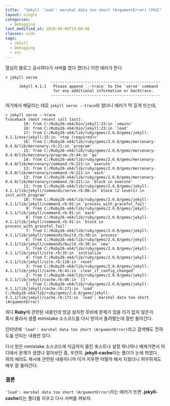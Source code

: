 ```yaml
---
title:  "Jekyll `load': marshal data too short (ArgumentError) 디버깅"
layout: single
categories: 
  - Debugging
last_modified_at: 2020-09-06T19:00:00
classes: wide
tags:
  - Jekyll
  - Debugging
  - etc
---
```


열심히 블로그 공사하다가 서버를 껐다 켰더니 이런 에러가 뜬다
```
> jekyll serve
                    ------------------------------------------------
      Jekyll 4.1.1   Please append `--trace` to the `serve` command
                     for any additional information or backtrace.
                    ------------------------------------------------
```

여기에서 해달라는 데로 `jekyll serve --trace`라 쳤더니 에러가 막 길게 뜨는데,

```
> jekyll serve --trace
Traceback (most recent call last):
        19: from C:/Ruby26-x64/bin/jekyll:23:in `<main>'
        18: from C:/Ruby26-x64/bin/jekyll:23:in `load'
        17: from C:/Ruby26-x64/lib/ruby/gems/2.6.0/gems/jekyll-4.1.1/exe/jekyll:15:in `<top (required)>'
        16: from C:/Ruby26-x64/lib/ruby/gems/2.6.0/gems/mercenary-0.4.0/lib/mercenary.rb:21:in `program'
        15: from C:/Ruby26-x64/lib/ruby/gems/2.6.0/gems/mercenary-0.4.0/lib/mercenary/program.rb:44:in `go'
        14: from C:/Ruby26-x64/lib/ruby/gems/2.6.0/gems/mercenary-0.4.0/lib/mercenary/command.rb:221:in `execute'
        13: from C:/Ruby26-x64/lib/ruby/gems/2.6.0/gems/mercenary-0.4.0/lib/mercenary/command.rb:221:in `each'
        12: from C:/Ruby26-x64/lib/ruby/gems/2.6.0/gems/mercenary-0.4.0/lib/mercenary/command.rb:221:in `block in execute'
        11: from C:/Ruby26-x64/lib/ruby/gems/2.6.0/gems/jekyll-4.1.1/lib/jekyll/commands/serve.rb:86:in `block (2 levels) in init_with_program'
        10: from C:/Ruby26-x64/lib/ruby/gems/2.6.0/gems/jekyll-4.1.1/lib/jekyll/command.rb:91:in `process_with_graceful_fail'
         9: from C:/Ruby26-x64/lib/ruby/gems/2.6.0/gems/jekyll-4.1.1/lib/jekyll/command.rb:91:in `each'
         8: from C:/Ruby26-x64/lib/ruby/gems/2.6.0/gems/jekyll-4.1.1/lib/jekyll/command.rb:91:in `block in process_with_graceful_fail'
         7: from C:/Ruby26-x64/lib/ruby/gems/2.6.0/gems/jekyll-4.1.1/lib/jekyll/commands/build.rb:30:in `process'
         6: from C:/Ruby26-x64/lib/ruby/gems/2.6.0/gems/jekyll-4.1.1/lib/jekyll/commands/build.rb:30:in `new'
         5: from C:/Ruby26-x64/lib/ruby/gems/2.6.0/gems/jekyll-4.1.1/lib/jekyll/site.rb:35:in `initialize'
         4: from C:/Ruby26-x64/lib/ruby/gems/2.6.0/gems/jekyll-4.1.1/lib/jekyll/site.rb:118:in `reset'
         3: from C:/Ruby26-x64/lib/ruby/gems/2.6.0/gems/jekyll-4.1.1/lib/jekyll/cache.rb:41:in `clear_if_config_changed'
         2: from C:/Ruby26-x64/lib/ruby/gems/2.6.0/gems/jekyll-4.1.1/lib/jekyll/cache.rb:86:in `[]'
         1: from C:/Ruby26-x64/lib/ruby/gems/2.6.0/gems/jekyll-4.1.1/lib/jekyll/cache.rb:171:in `load'
C:/Ruby26-x64/lib/ruby/gems/2.6.0/gems/jekyll-4.1.1/lib/jekyll/cache.rb:171:in `load': marshal data too short (ArgumentError)
```

죄다 **Ruby**에 관련된 내용인데 방금 설치한 루비에 문제가 있을 리가 없지 않은가.\
혹시 몰라서 샘플 mmistake 소스코드를 다시 받아서 돌려봤는데 잘만 돌아간다.

인터넷에 `'load': marshal data too short (ArgumentError)`라고 검색해도 전혀 도움 안되는 내용만 있다.

다시 받은 mmistake 소스코드에 지금까지 올린 포스트나 설정 하나하나 배껴가면서 어디에서 문제가 생겼나 알아보던 중, 우연히 **.jekyll-cache**라는 폴더가 눈에 띄었다.\
위의 에러도 캐시에 관련된 내용이니까 이거 지우면 어떨까 해서 지웠더니 허무하게도 매우 잘 돌아간다.

### 결론
`'load': marshal data too short (ArgumentError)`라는 에러가 뜨면 **.jekyll-cache**라는 폴더를 지우고 다시 서버를 켜보자.
